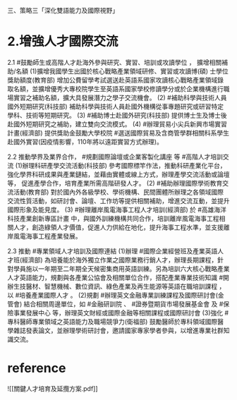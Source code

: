 三、策略三「深化雙語能力及國際視野」

# 2.增強人才國際交流
2.1  #鼓勵師生或高階人才赴海外參與研究、實習、培訓或攻讀學位 ， 擴增相關補助/名額 
(1)擴增我國學生出國於核心戰略產業領域研修、實習或攻讀博(碩) 士學位獎助額度(教育部) 增加公費留學考試選送赴英語系國家攻讀核心戰略產業領域錄取名額，並擴增優秀大專校院學生至英語系國家學校修讀學分或於企業機構進行職場實習之補助名額，擴大具發展潛力之學子交流機會。 
(2) #補助科學與技術人員國外短期研究(科技部) 
補助科學與技術人員赴國外機構從事專題研究或研習特定學科、技術等短期研究。 (3) #補助博士赴國外研究(科技部) 
提供博士生及博士後赴國外短期研究之補助，建立雙向交流模式。 
(4) #辦理貿易小尖兵新興市場實習計畫(經濟部) 
提供獎助金鼓勵大學校院 #選送國際貿易及含商管學群相關科系學生赴國外實習(因疫情影響，110年將以遠距實習方式辦理)。 

2.2 推動學界及業界合作， #規劃國際論壇或企業客製化講座 等 #高階人才培訓交流 (1)辦理科研產學交流活動(科技部) 
參考國際標竿作法，推動科研產業化平台，強化學界科研成果與產業鏈結，並藉由實體或線上方式，辦理產學交流活動或論壇等， 促進產學合作，培育產業所需高階研發人才。 
(2) #補助辦理國際學術教育交流活動(教育部) 
對於國內外各級學校、學術機構、民間團體所辦理之各領域國際交流性質活動，如研討會、論壇、工作坊等提供相關補助，增進交流互動，並提升國際形象及能見度。 (3) #辦理離岸風電海事工程人才培訓(經濟部) 
於 #高雄海洋科技產業創新專區計畫 中，與國外訓練機構共同合作，培訓離岸風電海事工程相關人才，創造綠領人才價值，促進人力供給在地化，提升海事工程水準，並支援離岸風電海事工程產業發展。 

2.3 推動 #專業領域人才培訓及國際連結
(1)辦理 #國際企業經營班及產業英語人才班(經濟部) 
為培養能於海外獨立作業之國際業務行銷人才，辦理長期課程，針對學員施以一年期至二年期全天候密集商用英語訓練。另為培訓六大核心戰略產業人才英語能力，規劃與各產業公協會及相關單位合作，搭配產業專業技術知識 #開辦生技醫材、智慧機械、數位資訊、綠色產業及再生能源等英語在職培訓課程 ，以 #培養產業國際人才 。 (2)規劃 #辦理英文金融專業訓練課程及國際研討會(金管會) 
結合相關周邊單位，如 #金融研訓院 、 #證券暨期貨市場發展基金會 及 #保險事業發展中心 等，辦理英文財經或國際金融等相關課程或國際研討會
(3)強化 #專科醫師專業領域之英語能力及職場競爭力(衛福部) 
鼓勵醫師於專科領域國際醫學雜誌發表論文，並辦理學術研討會，邀請國家專家學者參與，以增進專業社群知識交流。

# reference
![[關鍵人才培育及延攬方案.pdf]]